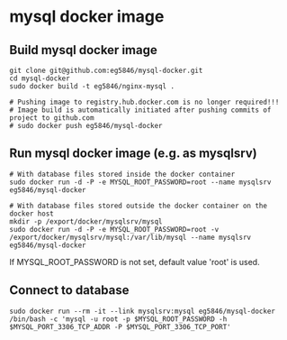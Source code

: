 # mysql docker image

## Build mysql docker image
```
git clone git@github.com:eg5846/mysql-docker.git
cd mysql-docker
sudo docker build -t eg5846/nginx-mysql .

# Pushing image to registry.hub.docker.com is no longer required!!!
# Image build is automatically initiated after pushing commits of project to github.com
# sudo docker push eg5846/mysql-docker
```

## Run mysql docker image (e.g. as mysqlsrv)
```
# With database files stored inside the docker container
sudo docker run -d -P -e MYSQL_ROOT_PASSWORD=root --name mysqlsrv eg5846/mysql-docker

# With database files stored outside the docker container on the docker host
mkdir -p /export/docker/mysqlsrv/mysql
sudo docker run -d -P -e MYSQL_ROOT_PASSWORD=root -v /export/docker/mysqlsrv/mysql:/var/lib/mysql --name mysqlsrv eg5846/mysql-docker
```
If MYSQL_ROOT_PASSWORD is not set, default value 'root' is used.

## Connect to database
```
sudo docker run --rm -it --link mysqlsrv:mysql eg5846/mysql-docker /bin/bash -c 'mysql -u root -p $MYSQL_ROOT_PASSWORD -h $MYSQL_PORT_3306_TCP_ADDR -P $MYSQL_PORT_3306_TCP_PORT'
```
